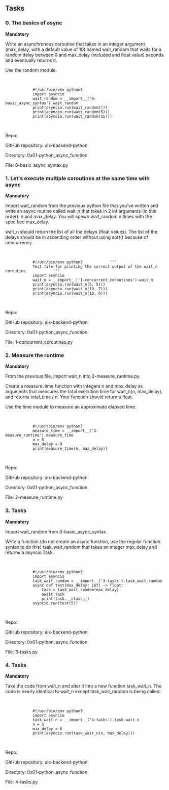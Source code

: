 <h2>Tasks</h2>
    <h3>0. The basics of async</h3>
    <p><strong>Mandatory</strong></p>
    <p>Write an asynchronous coroutine that takes in an integer argument (max_delay, with a default value of 10) named wait_random that waits for a random delay between 0 and max_delay (included and float value) seconds and eventually returns it.</p>
    <p>Use the random module.</p>
    <pre>        
        <code>
            #!/usr/bin/env python3
            import asyncio
            wait_random = __import__('0-basic_async_syntax').wait_random
            print(asyncio.run(wait_random()))
            print(asyncio.run(wait_random(5)))
            print(asyncio.run(wait_random(15)))
        </code>
    </pre>
    <p>Repo:</p>
    <p>GitHub repository: alx-backend-python</p>
    <p>Directory: 0x01-python_async_function</p>
    <p>File: 0-basic_async_syntax.py</p>
    <h3>1. Let's execute multiple coroutines at the same time with async</h3>
    <p><strong>Mandatory</strong></p>
    <p>Import wait_random from the previous python file that you've written and write an async routine called wait_n that takes in 2 int arguments (in this order): n and max_delay. You will spawn wait_random n times with the specified max_delay.</p>
    <p>wait_n should return the list of all the delays (float values). The list of the delays should be in ascending order without using sort() because of concurrency.</p>
    <pre>       
        <code>
            #!/usr/bin/env python3            '''
            Test file for printing the correct output of the wait_n coroutine            '''
            import asyncio
            wait_n = __import__('1-concurrent_coroutines').wait_n
            print(asyncio.run(wait_n(5, 5)))
            print(asyncio.run(wait_n(10, 7)))
            print(asyncio.run(wait_n(10, 0)))
        </code>
    </pre>
    <p>Repo:</p>
    <p>GitHub repository: alx-backend-python</p>
    <p>Directory: 0x01-python_async_function</p>
    <p>File: 1-concurrent_coroutines.py</p>
    <h3>2. Measure the runtime</h3>
    <p><strong>Mandatory</strong></p>
    <p>From the previous file, import wait_n into 2-measure_runtime.py.</p>
    <p>Create a measure_time function with integers n and max_delay as arguments that measures the total execution time for wait_n(n, max_delay), and returns total_time / n. Your function should return a float.</p>
    <p>Use the time module to measure an approximate elapsed time.</p>
    <pre>       
        <code>
            #!/usr/bin/env python3
            measure_time = __import__('2-measure_runtime').measure_time
            n = 5
            max_delay = 9
            print(measure_time(n, max_delay))
        </code>
    </pre>
    <p>Repo:</p>
    <p>GitHub repository: alx-backend-python</p>
    <p>Directory: 0x01-python_async_function</p>
    <p>File: 2-measure_runtime.py</p>
    <h3>3. Tasks</h3>
    <p><strong>Mandatory</strong></p>
    <p>Import wait_random from 0-basic_async_syntax.</p>
    <p>Write a function (do not create an async function, use the regular function syntax to do this) task_wait_random that takes an integer max_delay and returns a asyncio.Task.</p>
    <pre>      
        <code>
            #!/usr/bin/env python3
            import asyncio
            task_wait_random = __import__('3-tasks').task_wait_random
            async def test(max_delay: int) -&gt; float:
                task = task_wait_random(max_delay)
                await task
                print(task.__class__)
            asyncio.run(test(5))
        </code>
    </pre>
    <p>Repo:</p>
    <p>GitHub repository: alx-backend-python</p>
    <p>Directory: 0x01-python_async_function</p>
    <p>File: 3-tasks.py</p>
    <h3>4. Tasks</h3>
    <p><strong>Mandatory</strong></p>
    <p>Take the code from wait_n and alter it into a new function task_wait_n. The code is nearly identical to wait_n except task_wait_random is being called.</p>
    <pre>       
        <code>
            #!/usr/bin/env python3
            import asyncio
            task_wait_n = __import__('4-tasks').task_wait_n
            n = 5
            max_delay = 6
            print(asyncio.run(task_wait_n(n, max_delay)))
        </code>
    </pre>
    <p>Repo:</p>
    <p>GitHub repository: alx-backend-python</p>
    <p>Directory: 0x01-python_async_function</p>
    <p>File: 4-tasks.py</p>